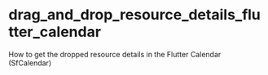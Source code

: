 # drag_and_drop_resource_details_flutter_calendar
How to get the dropped resource details in the Flutter Calendar (SfCalendar)
